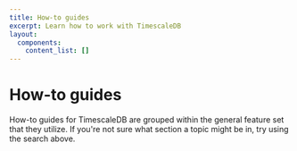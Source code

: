 ```yaml
---
title: How-to guides
excerpt: Learn how to work with TimescaleDB
layout:
  components:
    content_list: []
---
```


# How-to guides

How-to guides for TimescaleDB are grouped within the general feature set
that they utilize. If you're not sure what section a topic might be in, try using
the search above.
